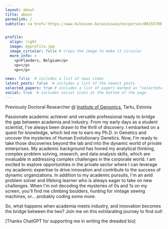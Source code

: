 ```yaml
---
layout: about
title: about
permalink: /
subtitle: <a href='https://www.kuleuven.be/wieiswie/en/person/00155799'>PostDoc Researcher @ KU Leuven, Belgium</a> 


profile:
  align: right
  image: myprofile.jpg
  image_circular: false # crops the image to make it circular
  more_info: >
    <p>Flanders, Belgium</p>
    <p></p>
    <p></p>

news: false  # includes a list of news items
latest_posts: false  # includes a list of the newest posts
selected_papers: true # includes a list of papers marked as "selected={true}"
social: true  # includes social icons at the bottom of the page
---
```


Previously Doctoral Researcher @ <a href= 'https://genomics.ut.ee/en'>Institute of Genomics</a>, Tartu, Estonia

Passionate academic achiever and versatile professional ready to bridge the gap between academia and industry.
From my early days as a student scientist, I've always been drawn to the thrill of discovery. I embarked on a quest for knowledge, which led me to earn my Ph.D. in Genetics and uncover the mysteries of Human Evolutionary Genetics. Now, I'm ready to take those discoveries beyond the lab and into the dynamic world of private enterprises. My academic background has honed my analytical thinking, complex problem solving, research, and data analysis skills, which are invaluable in addressing complex challenges in the corporate world. I am excited to explore opportunities in the private sector where I can leverage my academic expertise to drive innovation and contribute to the success of dynamic organizations. In addition to my academic pursuits, I'm an avid problem solver and lifelong learner who is always eager to take on new challenges. When I'm not decoding the mysteries of 0s and 1s on my screen, you'll find me climbing boulders, hunting for vintage sewing machines, or... probably coding some more.

So, what happens when academia meets industry, and innovation becomes the bridge between the two? Join me on this exhilarating journey to find out!

[Thanks ChatGPT for supporting me in writing the dreaded bio]
